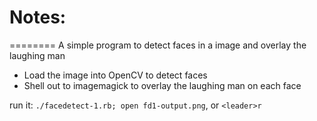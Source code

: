 # Notes:
========
A simple program to detect faces in a image and overlay the laughing man
  - Load the image into OpenCV to detect faces
  - Shell out to imagemagick to overlay the laughing man on each face

run it: `./facedetect-1.rb; open fd1-output.png`, or `<leader>r`
